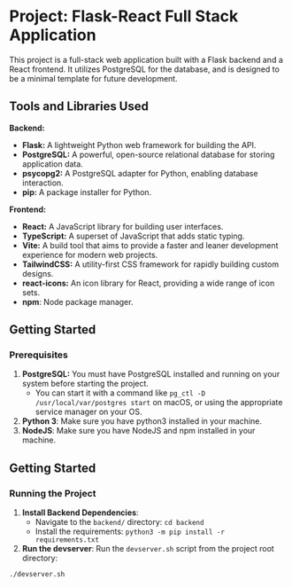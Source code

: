 # Project: Flask-React Full Stack Application

This project is a full-stack web application built with a Flask backend and a React frontend. It utilizes PostgreSQL for the database, and is designed to be a minimal template for future development.

## Tools and Libraries Used

**Backend:**

*   **Flask:** A lightweight Python web framework for building the API.
*   **PostgreSQL:** A powerful, open-source relational database for storing application data.
*   **psycopg2:** A PostgreSQL adapter for Python, enabling database interaction.
*   **pip:** A package installer for Python.

**Frontend:**

*   **React:** A JavaScript library for building user interfaces.
*   **TypeScript:** A superset of JavaScript that adds static typing.
*   **Vite:** A build tool that aims to provide a faster and leaner development experience for modern web projects.
*   **TailwindCSS:** A utility-first CSS framework for rapidly building custom designs.
*   **react-icons:** An icon library for React, providing a wide range of icon sets.
* **npm**: Node package manager.

## Getting Started

### Prerequisites

1.  **PostgreSQL:** You must have PostgreSQL installed and running on your system before starting the project.
    *   You can start it with a command like `pg_ctl -D /usr/local/var/postgres start` on macOS, or using the appropriate service manager on your OS.
2.  **Python 3**: Make sure you have python3 installed in your machine.
3. **NodeJS**: Make sure you have NodeJS and npm installed in your machine.

## Getting Started

### Running the Project

1.  **Install Backend Dependencies**:
    *   Navigate to the `backend/` directory: `cd backend`
    *   Install the requirements: `python3 -m pip install -r requirements.txt`
2.  **Run the devserver**: Run the `devserver.sh` script from the project root directory:

```sh
./devserver.sh
```
